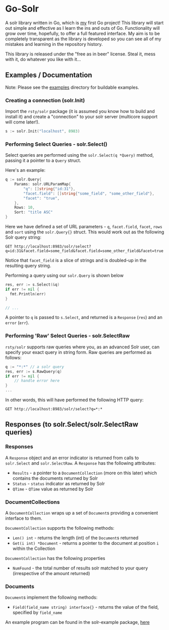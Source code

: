 # Go-Solr

A solr library written in Go, which is [my](http://rsty.org) first Go project! This library will start out simple and effective as I learn the ins and outs of Go. Functionality will grow over time, hopefully, to offer a full featured interface. My aim is to be completely transparent as the library is developed so you can see all of my mistakes and learning in the repository history.

This library is released under the "free as in beer" license. Steal it, mess with it, do whatever you like with it...

## Examples / Documentation

Note: Please see the [examples](https://github.com/rtt/Go-Solr/blob/master/rsty/solr-example) directory for buildable examples.

### Creating a connection (solr.Init)

Import the `rsty/solr` package (it is assumed you know how to build and install it) and create a "connection" to your solr server (multicore support will come later!).

```go
s := solr.Init("localhost", 8983)
```

### Performing Select Queries - solr.Select()

Select queries are performed using the `solr.Select(q *Query)` method, passing it a pointer to a `Query` struct.

Here's an example:

```go
q := solr.Query{
    Params: solr.URLParamMap{
        "q": []string{"id:31"},
        "facet.field": []string{"some_field", "some_other_field"},
        "facet": "true",
    },
    Rows: 10,
    Sort: "title ASC"
}
```

Here we have defined a set of URL parameters - `q`, `facet.field`, `facet`, `rows` and `sort` using the `solr.Query{}` struct. This would work out as the following Solr query string:

```
GET http://localhost:8983/solr/select?q=id:31&facet.field=some_field&facet.field=some_other_field&facet=true
```

Notice that `facet_field` is a slice of strings and is doubled-up in the resulting query string.

Performing a query using our `solr.Query` is shown below

```go
res, err := s.Select(&q)
if err != nil {
  fmt.Println(err)
}

// ...
```

A pointer to `q` is passed to `s.Select`, and returned is a `Response` (`res`) and an `error` (`err`).


### Performing 'Raw' Select Queries - solr.SelectRaw

`rsty/solr` supports raw queries where you, as an advanced Solr user, can specify your exact query in string form. Raw queries are performed as follows:

```go
q := "*:*" // a solr query
res, err := s.RawQuery(q)
if err != nil {
    // handle error here
}
...
```

In other words, this will have performed the following HTTP query:

```
GET http://localhost:8983/solr/select?q=*:*
```

## Responses (to solr.Select/solr.SelectRaw queries)

### Responses

A `Response` object and an error indicator is returned from calls to `solr.Select` and `solr.SelectRaw`. A `Response` has the following attributes:

* `Results` - a pointer to a `DocumentCollection` (more on this later) which contains the documents returned by Solr
* `Status` - `status` indicator as returned by Solr
* `QTime` - `QTime` value as returned by Solr


### DocumentCollections

A `DocumentCollection` wraps up a set of `Document`s providing a convenient interface to them.

`DocumentCollection` supports the following methods:

* `Len() int` - returns the length (int) of the `Document`s returned
* `Get(i int) *Document` - returns a pointer to the document at position `i` within the Collection

`DocumentCollection` has the following properties

* `NumFound` - the total number of results solr matched to your query (irrespective of the amount returned)

### Documents

`Document`s implement the following methods:

* `Field(field_name string) interface{}` - returns the value of the field, specified by `field_name`

An example program can be found in the solr-example package, [here](https://github.com/rtt/Go-Solr/blob/master/rsty/solr-example/example.go)
